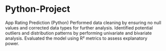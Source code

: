 # Python-Project
App Rating Prediction (Python)
Performed data cleaning by ensuring no null values and corrected data types for further analysis.
Identified potential outliers and distribution patterns by performing univariate and bivariate analysis.
Evaluated the model using R² metrics to assess explanatory power.
